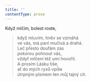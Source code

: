 ```yaml
---
title: ''
contentType: prose
---
```


Když mlčím, bolest roste,

> když mluvím, hněv se vzmáhá  
> ve vás, má paní mučivá a drahá.  
> Leč přesto doufám zas  
> pokorou pohnout vás,  
> vždyť mlčení též umí hovořit.  
> A prosím Lásku tiše,  
> ať do mých rysů vpíše  
> útrpným písmem ten můj tajný cit.
